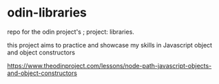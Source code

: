 # odin-libraries
repo for the odin project's ; project: libraries. 

this project aims to practice and showcase my skills in Javascript object and object constructors

https://www.theodinproject.com/lessons/node-path-javascript-objects-and-object-constructors
